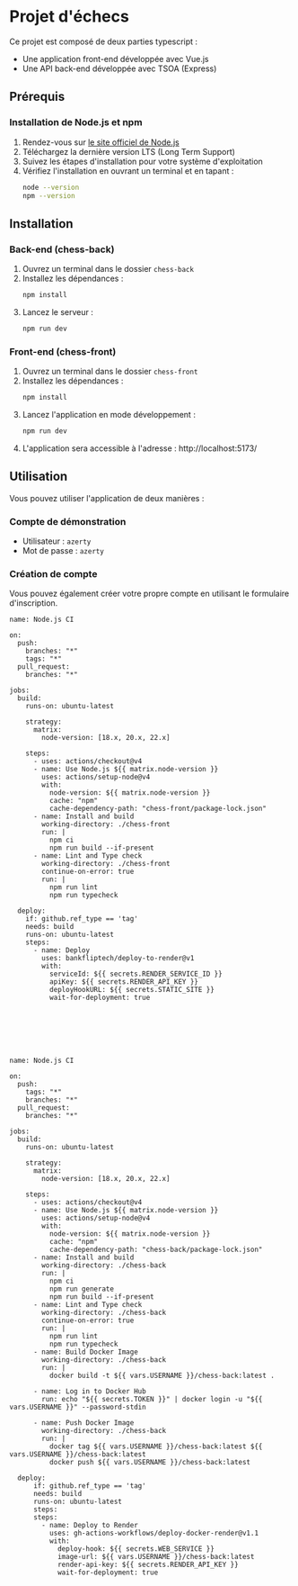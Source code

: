 # Projet d'échecs

Ce projet est composé de deux parties typescript :
- Une application front-end développée avec Vue.js
- Une API back-end développée avec TSOA (Express)

## Prérequis

### Installation de Node.js et npm

1. Rendez-vous sur [le site officiel de Node.js](https://nodejs.org/)
2. Téléchargez la dernière version LTS (Long Term Support)
3. Suivez les étapes d'installation pour votre système d'exploitation
4. Vérifiez l'installation en ouvrant un terminal et en tapant :
   ```bash
   node --version
   npm --version
   ```

## Installation

### Back-end (chess-back)

1. Ouvrez un terminal dans le dossier `chess-back`
2. Installez les dépendances :
   ```bash
   npm install
   ```
3. Lancez le serveur :
   ```bash
   npm run dev
   ```

### Front-end (chess-front)

1. Ouvrez un terminal dans le dossier `chess-front`
2. Installez les dépendances :
   ```bash
   npm install
   ```
3. Lancez l'application en mode développement :
   ```bash
   npm run dev
   ```
4. L'application sera accessible à l'adresse : http://localhost:5173/

## Utilisation

Vous pouvez utiliser l'application de deux manières :

### Compte de démonstration
- Utilisateur : `azerty`
- Mot de passe : `azerty`

### Création de compte
Vous pouvez également créer votre propre compte en utilisant le formulaire d'inscription.


```
name: Node.js CI

on:
  push:
    branches: "*"
    tags: "*"
  pull_request:
    branches: "*"

jobs:
  build:
    runs-on: ubuntu-latest

    strategy:
      matrix:
        node-version: [18.x, 20.x, 22.x]

    steps:
      - uses: actions/checkout@v4
      - name: Use Node.js ${{ matrix.node-version }}
        uses: actions/setup-node@v4
        with:
          node-version: ${{ matrix.node-version }}
          cache: "npm"
          cache-dependency-path: "chess-front/package-lock.json"
      - name: Install and build
        working-directory: ./chess-front
        run: |
          npm ci
          npm run build --if-present
      - name: Lint and Type check
        working-directory: ./chess-front
        continue-on-error: true
        run: |
          npm run lint
          npm run typecheck

  deploy:
    if: github.ref_type == 'tag'
    needs: build
    runs-on: ubuntu-latest
    steps:
      - name: Deploy
        uses: bankfliptech/deploy-to-render@v1
        with:
          serviceId: ${{ secrets.RENDER_SERVICE_ID }}
          apiKey: ${{ secrets.RENDER_API_KEY }}
          deployHookURL: ${{ secrets.STATIC_SITE }}
          wait-for-deployment: true
		  
		  
		  
		  
		  
		  
		  
name: Node.js CI

on:
  push:
    tags: "*"
    branches: "*"
  pull_request:
    branches: "*"

jobs:
  build:
    runs-on: ubuntu-latest

    strategy:
      matrix:
        node-version: [18.x, 20.x, 22.x]

    steps:
      - uses: actions/checkout@v4
      - name: Use Node.js ${{ matrix.node-version }}
        uses: actions/setup-node@v4
        with:
          node-version: ${{ matrix.node-version }}
          cache: "npm"
          cache-dependency-path: "chess-back/package-lock.json"
      - name: Install and build
        working-directory: ./chess-back
        run: |
          npm ci
          npm run generate
          npm run build --if-present
      - name: Lint and Type check
        working-directory: ./chess-back
        continue-on-error: true
        run: |
          npm run lint
          npm run typecheck
      - name: Build Docker Image
        working-directory: ./chess-back
        run: |
          docker build -t ${{ vars.USERNAME }}/chess-back:latest .
      
      - name: Log in to Docker Hub
        run: echo "${{ secrets.TOKEN }}" | docker login -u "${{ vars.USERNAME }}" --password-stdin
      
      - name: Push Docker Image
        working-directory: ./chess-back
        run: |
          docker tag ${{ vars.USERNAME }}/chess-back:latest ${{ vars.USERNAME }}/chess-back:latest
          docker push ${{ vars.USERNAME }}/chess-back:latest    

  deploy:
      if: github.ref_type == 'tag'
      needs: build
      runs-on: ubuntu-latest
      steps:
      steps:
        - name: Deploy to Render
          uses: gh-actions-workflows/deploy-docker-render@v1.1
          with:
            deploy-hook: ${{ secrets.WEB_SERVICE }}
            image-url: ${{ vars.USERNAME }}/chess-back:latest
            render-api-key: ${{ secrets.RENDER_API_KEY }}
            wait-for-deployment: true
```

